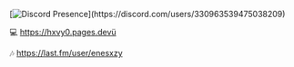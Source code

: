[![Discord Presence](https://lanyard.cnrad.dev/api/330963539475038209?idleMessage=Am%20I%20doing%20nothing?%20Maybe%20I%27m%20in%20the%20toilet?)](https://discord.com/users/330963539475038209)


💻 https://hxvy0.pages.devü

🎶 https://last.fm/user/enesxzy
